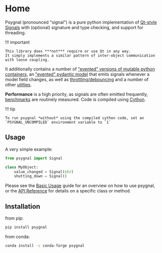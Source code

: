 # Home

Psygnal (pronounced "signal") is a pure python implementation of
[Qt-style Signals](https://doc.qt.io/qt-5/signalsandslots.html) with
(optional) signature and type checking, and support for threading.

!!! important

    This library does ***not*** require or use Qt in any way.
    It simply implements a similar pattern of inter-object communication
    with loose coupling.

It additionally contains a number of ["evented" versions of mutable python
containers](API/containers.md), an ["evented" pydantic model](API/model.md) that
emits signals whenever a model field changes, as well as
[throttling/debouncing](API/throttler.md) and a number of other
[utilties](API/utilities.md).

**Performance** is a high priority, as signals are often emitted frequently,
[benchmarks](https://www.talleylambert.com/psygnal/) are routinely measured.
Code is compiled using [Cython](https://cython.org/).


!!! tip

    To run psygnal *without* using the compiled cython code, set an
    `PSYGNAL_UNCOMPILED` environment variable to `1`

## Usage

A very simple example:

```python
from psygnal import Signal

class MyObject:
    value_changed = Signal(str)
    shutting_down = Signal()
```

Please see the [Basic Usage](usage) guide for an overview on how to use psygnal,
or the [API Reference](API) for details on a specific class or method.

## Installation

from pip:
```sh
pip install psygnal
```

from conda:
```sh
conda install -c conda-forge psygnal
```
